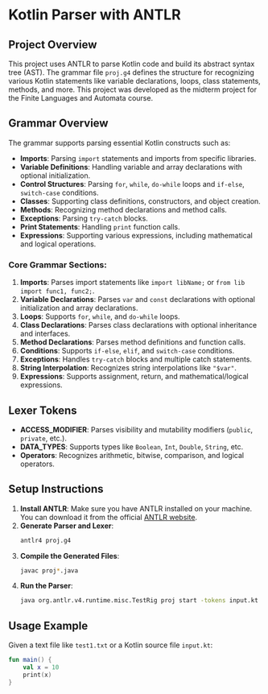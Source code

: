 # Kotlin Parser with ANTLR

## Project Overview
This project uses ANTLR to parse Kotlin code and build its abstract syntax tree (AST). The grammar file `proj.g4` defines the structure for recognizing various Kotlin statements like variable declarations, loops, class statements, methods, and more.  This project was developed as the midterm project for the Finite Languages and Automata course.

## Grammar Overview
The grammar supports parsing essential Kotlin constructs such as:
- **Imports**: Parsing `import` statements and imports from specific libraries.
- **Variable Definitions**: Handling variable and array declarations with optional initialization.
- **Control Structures**: Parsing `for`, `while`, `do-while` loops and `if-else`, `switch-case` conditions.
- **Classes**: Supporting class definitions, constructors, and object creation.
- **Methods**: Recognizing method declarations and method calls.
- **Exceptions**: Parsing `try-catch` blocks.
- **Print Statements**: Handling `print` function calls.
- **Expressions**: Supporting various expressions, including mathematical and logical operations.

### Core Grammar Sections:
1. **Imports**: Parses import statements like `import libName;` or `from lib import func1, func2;`.
2. **Variable Declarations**: Parses `var` and `const` declarations with optional initialization and array declarations.
3. **Loops**: Supports `for`, `while`, and `do-while` loops.
4. **Class Declarations**: Parses class declarations with optional inheritance and interfaces.
5. **Method Declarations**: Parses method definitions and function calls.
6. **Conditions**: Supports `if-else`, `elif`, and `switch-case` conditions.
7. **Exceptions**: Handles `try-catch` blocks and multiple catch statements.
8. **String Interpolation**: Recognizes string interpolations like `"$var"`.
9. **Expressions**: Supports assignment, return, and mathematical/logical expressions.

## Lexer Tokens
- **ACCESS_MODIFIER**: Parses visibility and mutability modifiers (`public`, `private`, etc.).
- **DATA_TYPES**: Supports types like `Boolean`, `Int`, `Double`, `String`, etc.
- **Operators**: Recognizes arithmetic, bitwise, comparison, and logical operators.

## Setup Instructions
1. **Install ANTLR**: Make sure you have ANTLR installed on your machine. You can download it from the official [ANTLR website](https://www.antlr.org/).
2. **Generate Parser and Lexer**:
    ```bash
    antlr4 proj.g4
    ```
3. **Compile the Generated Files**:
    ```bash
    javac proj*.java
    ```
4. **Run the Parser**:
    ```bash
    java org.antlr.v4.runtime.misc.TestRig proj start -tokens input.kt
    ```

## Usage Example
Given a text file like `test1.txt` or a Kotlin source file `input.kt`:
```kotlin
fun main() {
    val x = 10
    print(x)
}
```
